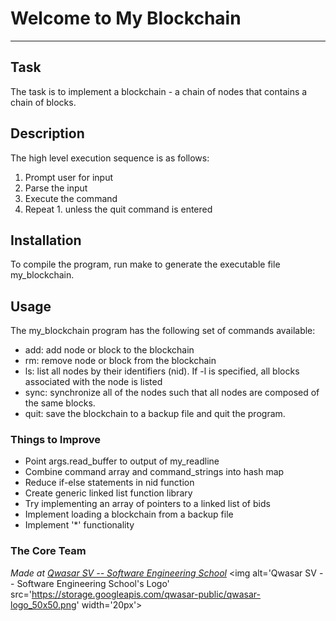 # Welcome to My Blockchain
***

## Task
The task is to implement a blockchain - a chain of nodes that contains a chain of blocks.

## Description
The high level execution sequence is as follows:
1. Prompt user for input
2. Parse the input
3. Execute the command
4. Repeat 1. unless the quit command is entered

## Installation
To compile the program, run make to generate the executable file my_blockchain.

## Usage
The my_blockchain program has the following set of commands available:
* add: add node or block to the blockchain
* rm: remove node or block from the blockchain
* ls: list all nodes by their identifiers (nid). If -l is specified, all blocks associated with the node is listed
* sync: synchronize all of the nodes such that all nodes are composed of the same blocks. 
* quit: save the blockchain to a backup file and quit the program.

### Things to Improve
* Point args.read_buffer to output of my_readline
* Combine command array and command_strings into hash map
* Reduce if-else statements in nid function
* Create generic linked list function library 
* Try implementing an array of pointers to a linked list of bids
* Implement loading a blockchain from a backup file
* Implement '*' functionality

### The Core Team


<span><i>Made at <a href='https://qwasar.io'>Qwasar SV -- Software Engineering School</a></i></span>
<span><img alt='Qwasar SV -- Software Engineering School's Logo' src='https://storage.googleapis.com/qwasar-public/qwasar-logo_50x50.png' width='20px'></span>
